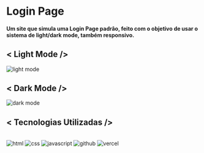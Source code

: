 # Login Page
 
#### Um site que simula uma Login Page padrâo, feito com o objetivo de usar o sistema de light/dark mode, também responsivo.

## < Light Mode />
<img alt="light mode" src="https://github.com/user-attachments/assets/8cb51e75-f684-49d5-9104-202aa02e1f70"/>

## < Dark Mode />
<img alt="dark mode" src="https://github.com/user-attachments/assets/8d05fbb5-8f4f-48c8-bce9-39a8ec82ff20"/>

## < Tecnologias Utilizadas /> 
<div style="display: inline_block"><br/>
    <img aling="center" src="https://img.shields.io/badge/HTML5-E34F26?style=for-the-badge&logo=html5&logoColor=white" alt="html"/>
    <img aling="center" src="https://img.shields.io/badge/CSS3-1572B6?style=for-the-badge&logo=css3&logoColor=white" alt="css"/>
    <img aling="center" src="https://img.shields.io/badge/JavaScript-F7DF1E?style=for-the-badge&logo=javascript&logoColor=black" alt="javascript"/>
    <img aling="center" src="https://img.shields.io/badge/GitHub-100000?style=for-the-badge&logo=github&logoColor=white" alt="github"/>
    <img aling="center" src="https://img.shields.io/badge/Vercel-000000?style=for-the-badge&logo=vercel&logoColor=white" alt="vercel"/>

<div/>
